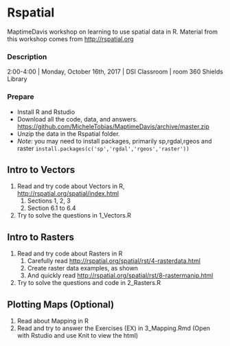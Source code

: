 # Rspatial

MaptimeDavis workshop on learning to use spatial data in R. Material from this workshop comes from http://rspatial.org

### Description

2:00-4:00 | Monday, October 16th, 2017 | DSI Classroom | room 360 Shields Library

### Prepare

 * Install R and Rstudio
 * Download all the code, data, and answers. https://github.com/MicheleTobias/MaptimeDavis/archive/master.zip
 * Unzip the data in the Rspatial folder.
 * *Note*: you may need to install packages, primarily sp,rgdal,rgeos and raster ```install.packages(c('sp','rgdal','rgeos','raster'))```
 
## Intro to Vectors

1. Read and try code about Vectors in R, http://rspatial.org/spatial/index.html 
    1. Sections 1, 2, 3
    1. Section 6.1 to 6.4  
1. Try to solve the questions in 1_Vectors.R

## Intro to Rasters

1. Read and try code about Rasters in R
    1. Carefully read http://rspatial.org/spatial/rst/4-rasterdata.html
    1. Create raster data examples, as shown
    1. And quickly read http://rspatial.org/spatial/rst/8-rastermanip.html
1. Try to solve the questions and code in 2_Rasters.R

## Plotting Maps (Optional)

1. Read about Mapping in R
1. Read and try to answer the Exercises (EX) in 3_Mapping.Rmd (Open with Rstudio and use Knit to view the html)
